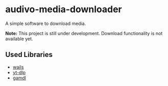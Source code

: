 # audivo-media-downloader
A simple software to download media.

**Note:** This project is still under development. Download functionality is not available yet.

## Used Libraries

- [wails](https://github.com/wailsapp/wails)
- [yt-dlp](https://github.com/yt-dlp/yt-dlp)
- [gamdl](https://github.com/glomatico/gamdl)
